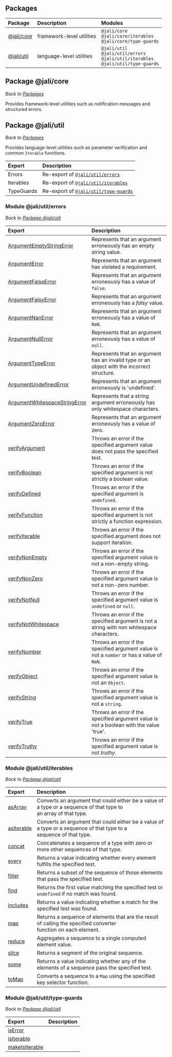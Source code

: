 ## Packages

|Package|Description|Modules|
|:-|:-|:-|
|[@jali/core](overview.html#package-jali-core)|framework-level utilities|`@jali/core`<br>`@jali/core/iterables`<br>`@jali/core/type-guards`|
|[@jali/util](overview.html#package-jali-util)|language-level utilities|`@jali/util`<br>`@jali/util/errors`<br>`@jali/util/iterables`<br>`@jali/util/type-guards`|

## Package @jali/core
_Back to [Packages](overview.html#packages)_

Provides framework-level utilities such as notification messages and structured errors.

## Package @jali/util
_Back to [Packages](overview.html#packages)_

Provides language-level utilities such as parameter verification and common `Iterable` functions.

|Export|Description|
|:-|:-|
|Errors|Re-export of [`@jali/util/errors`](overview.html#module-jali-util-errors)|
|Iterables|Re-export of [`@jali/util/iterables`](overview.html#module-jali-util-iterables)|
|TypeGuards|Re-export of [`@jali/util/type-guards`](overview.html#module-jali-util-type-guards)|

### Module @jali/util/errors
_Back to [Package @jali/util](overview.html#package-jali-util)_

|Export|Description|
|:-|:-|
|[ArgumentEmptyStringError]|Represents that an argument erroneously has an empty string value.|
|[ArgumentError]|Represents that an argument has violated a requirement.|
|[ArgumentFalseError]|Represents that an argument erroneously has a value of `false`.|
|[ArgumentFalsyError]|Represents that an argument erroneously has a _falsy_ value.|
|[ArgumentNanError]|Represents that an argument erroneously has a value of `NaN`.|
|[ArgumentNullError]|Represents that an argument erroneously has a value of `null`.|
|[ArgumentTypeError]|Represents that an argument has an invalid type or an object with the incorrect structure.|
|[ArgumentUndefinedError]|Represents that an argument erroneously is 'undefined'.|
|[ArgumentWhitespaceStringError]|Represents that a string argument erroneously has only whitespace characters.|
|[ArgumentZeroError]|Represents that an argument erroneously has a value of zero.|
|[verifyArgument]|Throws an error if the specified argument value does not pass the specified test.|
|[verifyBoolean]|Throws an error if the specified argument is not strictly a boolean value.|
|[verifyDefined]|Throws an error if the specified argument is `undefined`.|
|[verifyFunction]|Throws an error if the specified argument is not strictly a function expression.|
|[verifyIterable]|Throws an error if the specified argument does not support iteration.|
|[verifyNonEmpty]|Throws an error if the specified argument value is not a non-empty string.|
|[verifyNonZero]|Throws an error if the specified argument value is not a non-zero number.|
|[verifyNotNull]|Throws an error if the specified argument value is `undefined` or `null`.|
|[verifyNotWhitespace]|Throws an error if the specified argument is not a string with non whitespace characters.|
|[verifyNumber]|Throws an error if the specified argument value is not a `number` or has a value of `NaN`.|
|[verifyObject]|Throws an error if the specified argument value is not an `Object`.|
|[verifyString]|Throws an error if the specified argument value is not a `string`.|
|[verifyTrue]|Throws an error if the specified argument value is not a boolean with the value 'true'.|
|[verifyTruthy]|Throws an error if the specified argument value is not _truthy_.|


[ArgumentEmptyStringError]: ../class/all/@jali/util/src/argument-empty-string-error.js~ArgumentEmptyStringError.html
[ArgumentError]: ../class/all/@jali/util/src/argument-error.js~ArgumentError.html
[ArgumentFalseError]: ../class/all/@jali/util/src/argument-false-error.js~ArgumentFalseError.html
[ArgumentFalsyError]: ../class/all/@jali/util/src/argument-falsy-error.js~ArgumentFalsyError.html
[ArgumentNanError]: ../class/all/@jali/util/src/argument-nan-error.js~ArgumentNanError.html
[ArgumentNullError]: ../class/all/@jali/util/src/argument-null-error.js~ArgumentNullError.html
[ArgumentTypeError]: ../class/all/@jali/util/src/argument-type-error.js~ArgumentTypeError.html
[ArgumentUndefinedError]: ../class/all/@jali/util/src/argument-undefined-error.js~ArgumentUndefinedError.html
[ArgumentWhitespaceStringError]: ../class/all/@jali/util/src/argument-whitespace-string-error.js~ArgumentWhitespaceStringError.html
[ArgumentZeroError]: ../class/all/@jali/util/src/argument-zero-error.js~ArgumentZeroError.html
[verifyArgument]: ../function/index.html#static-function-verifyArgument
[verifyBoolean]: ../function/index.html#static-function-verifyBoolean
[verifyDefined]: ../function/index.html#static-function-verifyDefined
[verifyFunction]: ../function/index.html#static-function-verifyFunction
[verifyIterable]: ../function/index.html#static-function-verifyIterable
[verifyNonEmpty]: ../function/index.html#static-function-verifyNonEmpty
[verifyNonZero]: ../function/index.html#static-function-verifyNonZero
[verifyNotNull]: ../function/index.html#static-function-verifyNotNull
[verifyNotWhitespace]: ../function/index.html#static-function-verifyNotWhitespace
[verifyNumber]: ../function/index.html#static-function-verifyNumber
[verifyObject]: ../function/index.html#static-function-verifyObject
[verifyString]: ../function/index.html#static-function-verifyString
[verifyTrue]: ../function/index.html#static-function-verifyTrue
[verifyTruthy]: ../function/index.html#static-function-verifyTruthy


### Module @jali/util/iterables
_Back to [Package @jali/util](overview.html#package-jali-util)_

|Export|Description|
|:-|:-|
|[asArray]|Converts an argument that could either be a value of a type or a sequence of that type to<br>an array of that type.|
|[asIterable]|Converts an argument that could either be a value of a type or a sequence of that type to a<br>sequence of that type.|
|[concat]|Concatenates a sequence of a type with zero or more other sequences of that type.|
|[every]|Returns a value indicating whether every element fulfills the specified test.|
|[filter]|Returns a subset of the sequence of those elements that pass the specified test.|
|[find]|Returns the first value matching the specified test or `undefined` if no match was found.|
|[includes]|Returns a value indicating whether a match for the specified test was found.|
|[map]|Returns a sequence of elements that are the result of calling the specified converter<br>function on each element.|
|[reduce]|Aggregates a sequence to a single computed element value.|
|[slice]|Returns a segment of the original sequence.|
|[some]|Returns a value indicating whether any of the elements of a sequence pass the specified test.|
|[toMap]|Converts a sequence to a `Map` using the specified key selector function.|

[asArray]: ../function/index.html#static-function-asArray
[asIterable]: ../function/index.html#static-function-asIterable
[concat]: ../function/index.html#static-function-concat
[every]: ../function/index.html#static-function-every
[filter]: ../function/index.html#static-function-filter
[find]: ../function/index.html#static-function-find
[includes]: ../function/index.html#static-function-includes
[map]: ../function/index.html#static-function-map
[reduce]: ../function/index.html#static-function-reduce
[slice]: ../function/index.html#static-function-slice
[some]: ../function/index.html#static-function-some
[toMap]: ../function/index.html#static-function-toMap

### Module @jali/util/type-guards
_Back to [Package @jali/util](overview.html#package-jali-util)_

|Export|Description|
|:-|:-|
|[isError]||
|[isIterable]||
|[makeIsIterable]||

[isError]: ../function/index.html#static-function-isError
[isIterable]: ../function/index.html#static-function-isIterable
[makeIsIterable]: ../function/index.html#static-function-makeIsIterable

